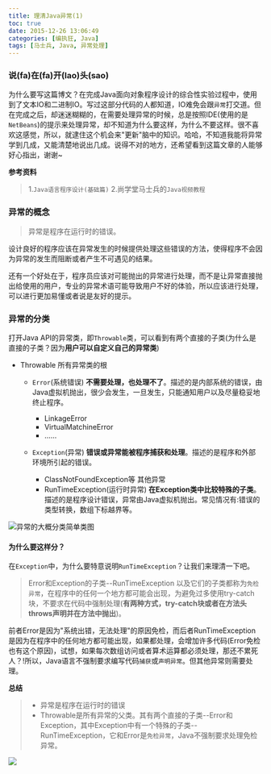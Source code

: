 ```yaml
---
title: 理清Java异常(1)
toc: true
date: 2015-12-26 13:06:49
categories: [编执狂, Java]
tags: [马士兵, Java, 异常处理]
---
```

### 说(fa)在(fa)开(lao)头(sao)

为什么要写这篇博文？在完成Java面向对象程序设计的综合性实验过程中，使用到了文本IO和二进制IO。写过这部分代码的人都知道，IO难免会跟`异常`打交道。但在完成之后，却迷迷糊糊的，在需要处理异常的时候，总是按照IDE(使用的是`NetBeans`)的提示来处理异常，却不知道为什么要这样，为什么不要这样。很不喜欢这感觉，所以，就逮住这个机会来"更新"脑中的知识。哈哈，不知道我能将异常学到几成，又能清楚地说出几成。说得不对的地方，还希望看到这篇文章的人能够好心指出，谢谢~

**参考资料**
> 1.`Java语言程序设计(基础篇)`
  2.尚学堂马士兵的`Java视频教程`
  
  <!--more-->
  
### 异常的概念

> 异常是程序在运行时的错误。

设计良好的程序应该在异常发生的时候提供处理这些错误的方法，使得程序不会因为异常的发生而阻断或者产生不可遇见的结果。 

还有一个好处在于，程序员应该对可能抛出的异常进行处理，而不是让异常直接抛出给使用的用户，专业的异常术语可能导致用户不好的体验，所以应该进行处理，可以进行更加易懂或者说是友好的提示。

### 异常的分类 
打开Java API的异常类，即`Throwable`类，可以看到有两个直接的子类(为什么是直接的子类？因为**用户可以自定义自己的异常类**)

- Throwable 所有异常类的根
    - `Error`(系统错误)
    **不需要处理，也处理不了**。描述的是内部系统的错误，由Java虚拟机抛出，很少会发生，一旦发生，只能通知用户以及尽量稳妥地终止程序。
        - LinkageError
        - VirtualMatchineError
        - ......
    - `Exception`(异常)
    **错误或异常能被程序捕获和处理**。描述的是程序和外部环境所引起的错误。
      
        - ClassNotFoundException等 其他异常
        - RunTimeException(运行时异常)
        **在Exception类中比较特殊的子类**。描述的是程序设计错误，异常由Java虚拟机抛出。常见情况有:错误的类型转换，数组下标越界等。

![异常的大概分类简单类图][1]

#### 为什么要这样分？

在`Exception`中，为什么要特意说明`RunTimeException`？让我们来理清一下吧。
> Error和Exception的子类--RunTimeException 以及它们的子类都称为`免检异常`，在程序中的任何一个地方都可能会出现，为避免过多使用try-catch块，不要求在代码中强制处理(**有两种方式，try-catch块或者在方法头throws声明并在方法中抛出**)。

前者Error是因为"系统出错，无法处理"的原因免检，而后者RunTimeException是因为在程序中的任何地方都可能出现，如果都处理，会增加许多代码(Error免检也有这个原因)，试想，如果每次数组访问或者算术运算都必须处理，那还不累死人？!所以，Java语言不强制要求编写代码`捕获`或`声明异常`。但其他异常则需要处理。

**总结**
>- 异常是程序在运行时的错误
>- Throwable是所有异常的父类。其有两个直接的子类--Error和Exception，其中Exception中有一个特殊的子类--RunTimeException，它和Error是`免检异常`，Java不强制要求处理免检异常。 

![][2]


  [1]: http://7xobsp.com1.z0.glb.clouddn.com/%E5%BC%82%E5%B8%B8%E7%9A%84%E5%A4%A7%E6%A6%82%E5%88%86%E7%B1%BB.jpg
  [2]: http://7xobsp.com1.z0.glb.clouddn.com/%E5%88%9B%E6%84%8F%20-%20Google%20%E6%90%9C%E7%B4%A2.jpg